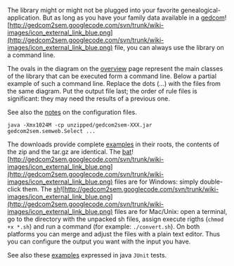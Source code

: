 The library might or might not be plugged into your favorite genealogical-application. But as long as you have your family data available in a
[gedcom](http://en.wikipedia.org/wiki/GEDCOM)![http://gedcom2sem.googlecode.com/svn/trunk/wiki-images/icon_external_link_blue.png](http://gedcom2sem.googlecode.com/svn/trunk/wiki-images/icon_external_link_blue.png)
file, you can always use the library on a command line.

The ovals in the diagram on the [overview](overview.md) page represent the main classes of the library that can be executed form a command line.
Below a partial example of such a command line.
Replace the dots (...) with the  files from the same diagram.
Put the output file last; the order of rule files is significant: they may need the results of a previous one.

See also the [notes](Configuration.md) on the configuration files.
```
java -Xmx1024M -cp unzipped/gedcom2sem-XXX.jar gedcom2sem.semweb.Select ...
```
The downloads provide complete
[examples](https://code.google.com/p/gedcom2sem/source/browse/#svn%2Ftrunk%2Fsrc%2Fmain%2Fscripts)
in their roots, the contents of the zip and the tar.gz are identical.
The
[bat](http://en.wikipedia.org/wiki/Batch_file)![http://gedcom2sem.googlecode.com/svn/trunk/wiki-images/icon_external_link_blue.png](http://gedcom2sem.googlecode.com/svn/trunk/wiki-images/icon_external_link_blue.png)
files are for Windows: simply double-click them.
The
[sh](http://en.wikipedia.org/wiki/Shell_script)![http://gedcom2sem.googlecode.com/svn/trunk/wiki-images/icon_external_link_blue.png](http://gedcom2sem.googlecode.com/svn/trunk/wiki-images/icon_external_link_blue.png)
files are for Mac/Unix: open a terminal, go to the directory with the unpacked sh files, assign execute rigths (`chmod +x *.sh`) and run a command (for example: `./convert.sh`). On both platforms you can merge and adjust the files with a plain text editor. Thus you can configure the output you want with the input you have.

See also these [examples](https://code.google.com/p/gedcom2sem/source/browse/trunk/src/test/java/gedcom2sem/BatchExamples.java) expressed in java `JUnit` tests.